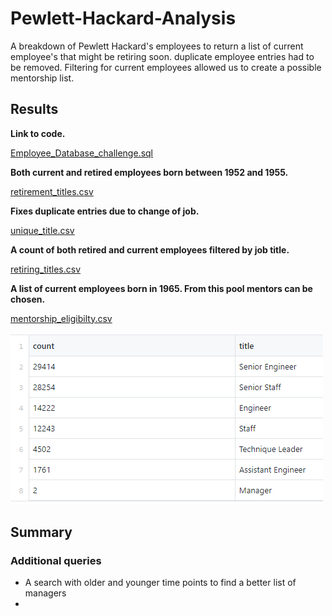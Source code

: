 # Pewlett-Hackard-Analysis
A breakdown of Pewlett Hackard's employees to return a list of current employee's that might be retiring soon. duplicate employee entries had to be removed. Filtering for current employees allowed us to create a possible mentorship list.

## Results

__Link to code.__

[Employee_Database_challenge.sql](https://github.com/JasonWilliams88/Pewlett-Hackard-Analysis/blob/main/Employee_Database_challenge.sql)

__Both current and retired employees born between 1952 and 1955.__

[retirement_titles.csv](https://github.com/JasonWilliams88/Pewlett-Hackard-Analysis/blob/main/Data/retirement_titles.csv)

__Fixes duplicate entries due to change of job.__

[unique_title.csv](https://github.com/JasonWilliams88/Pewlett-Hackard-Analysis/blob/main/Data/unique_title.csv)

__A count of both retired and current employees filtered by job title.__

[retiring_titles.csv](https://github.com/JasonWilliams88/Pewlett-Hackard-Analysis/blob/main/Data/retiring_titles.csv)

__A list of current employees born in 1965. From this pool mentors can be chosen.__


[mentorship_eligibilty.csv](https://github.com/JasonWilliams88/Pewlett-Hackard-Analysis/blob/main/Data/mentorship_eligibilty.csv)


![](https://github.com/JasonWilliams88/Pewlett-Hackard-Analysis/blob/main/Retiring_titles.png)


## Summary

### Additional queries

- A search with older and younger time points to find a better list of managers
-
